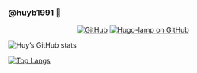 ### @huyb1991 👋

<p align="center">
  <a href="https://github.com/huyb1991"><img src="https://img.shields.io/github/followers/huyb1991.svg?label=GitHub&style=social" alt="GitHub"></a>
  <a href="https://github.com/huyb1991/hugo-lamp"><img src="https://img.shields.io/github/stars/huyb1991/hugo-lamp.svg?label=hugo-lamp&style=social" alt="Hugo-lamp on GitHub"></a>
</p>

![Huy’s GitHub stats](https://github-readme-stats.vercel.app/api?username=huyb1991&count_private=true&show_icons=true&theme=transparent)

[![Top Langs](https://github-readme-stats.vercel.app/api/top-langs/?username=huyb1991&layout=compact&theme=transparent)](https://github.com/anuraghazra/github-readme-stats)

<!--
**huyb1991/huyb1991** is a ✨ _special_ ✨ repository because its `README.md` (this file) appears on your GitHub profile.

Here are some ideas to get you started:

- 🔭 I’m currently working on ...
- 🌱 I’m currently learning ...
- 👯 I’m looking to collaborate on ...
- 🤔 I’m looking for help with ...
- 💬 Ask me about ...
- 📫 How to reach me: ...
- 😄 Pronouns: ...
- ⚡ Fun fact: ...
-->
